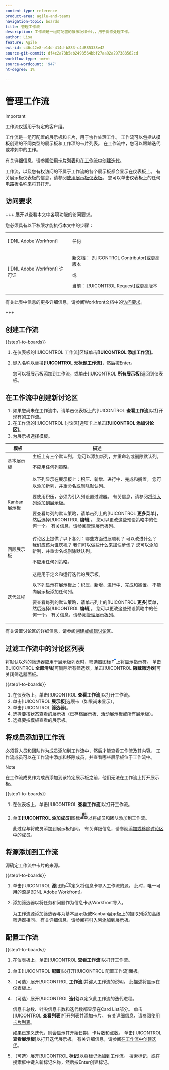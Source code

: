 ```yaml
---
content-type: reference
product-area: agile-and-teams
navigation-topic: boards
title: 管理工作流
description: 工作流是一组可配置的展示板和卡片，用于协作处理工作。
author: Lisa
feature: Agile
exl-id: c46c42e8-e14d-414d-b883-c4d885338e42
source-git-commit: df4c2a73b5eb2498564bbf27aa92a297388562cd
workflow-type: tm+mt
source-wordcount: '947'
ht-degree: 1%

---
```


# 管理工作流

>[!IMPORTANT]
>
>工作流仅适用于特定的客户组。

工作流是一组可配置的展示板和卡片，用于协作处理工作。 工作流可以包括从模板创建的不同类型的展示板和工作项的卡片列表。 在工作流中，您可以跟踪迭代或冲刺中的工作。

有关详细信息，请参阅[使用卡片列表](/help/quicksilver/agile/use-boards-agile-planning-tools/use-card-list.md)和[在工作流中创建迭代](/help/quicksilver/agile/use-boards-agile-planning-tools/create-an-iteration-in-workstream.md)。

工作流，以及您有权访问的不属于工作流的各个展示板都会显示在仪表板上。 有关展示板仪表板的信息，请参阅[使用展示板仪表板](/help/quicksilver/agile/get-started-with-boards/use-boards-page.md)。 您可以单击仪表板上的任何电路板名称来将其打开。

## 访问要求

+++ 展开以查看本文中各项功能的访问要求。

您必须具有以下权限才能执行本文中的步骤：

<table style="table-layout:auto"> 
 <col> 
 <col> 
 <tbody> 
  <tr> 
   <td role="rowheader">[!DNL Adobe Workfront]</td> 
   <td> <p>任何</p> </td> 
  </tr> 
  <tr> 
   <td role="rowheader">[!DNL Adobe Workfront] 许可证</td> 
   <td> 
   <p>新文档： [!UICONTROL Contributor]或更高版本</p> 
   <p>或</p>
   <p>当前： [!UICONTROL Request]或更高版本</p>
   </td> 
  </tr> 
 </tbody> 
</table>

有关此表中信息的更多详细信息，请参阅Workfront文档中的[访问要求](/help/quicksilver/administration-and-setup/add-users/access-levels-and-object-permissions/access-level-requirements-in-documentation.md)。

+++

## 创建工作流

{{step1-to-boards}}

1. 在仪表板的[!UICONTROL 工作流]区域单击&#x200B;**[!UICONTROL 添加工作流]**。
1. 键入名称以替换&#x200B;**[!UICONTROL 无标题工作流]**，然后按Enter。

   您可以将展示板添加到工作流，或单击&#x200B;[!UICONTROL **所有展示板**]&#x200B;返回到仪表板。

## 在工作流中创建新讨论区

1. 如果您尚未在工作流中，请单击仪表板上的&#x200B;[!UICONTROL **查看工作流**]&#x200B;以打开现有的工作流。
1. 在工作流的[!UICONTROL 讨论区]选项卡上单击&#x200B;**[!UICONTROL 添加讨论区]**。
1. 为展示板选择模板。

| 模板 | 描述 |
|---------|----------|
| 基本展示板 | 主板上有三个默认列。 您可以添加新列，并重命名或删除默认列。 <p>不应用任何列策略。 |
| Kanban 展示板 | 以下列显示在展示板上：积压、新增、进行中、完成和搁置。 您可以添加新列，并重命名或删除默认列。<p>要使用积压，必须为引入列设置过滤器。 有关信息，请参阅[将引入列添加到展示板](/help/quicksilver/agile/use-boards-agile-planning-tools/add-intake-column-to-board.md)。 <p>要查看每列的默认策略，请单击列上的&#x200B;[!UICONTROL **更多**&#x200B;菜单]，然后选择&#x200B;[!UICONTROL **编辑**]。 您可以更改这些预设策略中的任何一个。 有关信息，请参阅[管理展示板列](/help/quicksilver/agile/get-started-with-boards/manage-board-columns.md)。 |
| 回顾展示板 | 讨论区上提供了以下各列：哪些方面进展顺利？ 可以改进什么？ 我们应该为谁庆祝？ 我们可以做些什么来加快步伐？ 您可以添加新列，并重命名或删除默认列。 <p>不应用任何列策略。 |
| 迭代过程 | 这是用于定义和运行迭代的展示板。 <p>以下列显示在展示板上：积压、新增、进行中、完成和搁置。 不能向展示板添加任何列。 <p>要查看每列的默认策略，请单击列上的&#x200B;[!UICONTROL **更多**]&#x200B;菜单，然后选择&#x200B;[!UICONTROL **编辑**]。 您可以更改这些预设策略中的任何一个。 有关信息，请参阅[管理展示板列](/help/quicksilver/agile/get-started-with-boards/manage-board-columns.md)。 |

有关设置讨论区的详细信息，请参阅[创建或编辑讨论区](/help/quicksilver/agile/get-started-with-boards/create-edit-board.md)。

## 过滤工作流中的讨论区列表

将默认以外的筛选器应用于展示板列表时，筛选器图标![应用的筛选器](assets/boards-filterapplied-30x30.png)上将显示指示符。 单击&#x200B;[!UICONTROL **全部清除**]&#x200B;可删除所有筛选器，单击&#x200B;[!UICONTROL **隐藏筛选器**]&#x200B;可关闭筛选器面板。

{{step1-to-boards}}

1. 在仪表板上，单击&#x200B;[!UICONTROL **查看工作流**]&#x200B;以打开工作流。
1. 单击&#x200B;[!UICONTROL **展示板**]&#x200B;选项卡（如果尚未显示）。
1. 单击&#x200B;[!UICONTROL **筛选器**]。
1. 选择要按状态查看的展示板（已存档展示板、活动展示板或所有展示板）。
1. 选择要按模板查看的展示板。

## 将成员添加到工作流

必须将人员和团队作为成员添加到工作流中，然后才能查看工作流及其内容。 工作流成员可以在工作流中添加和移除成员，并查看哪些展示板位于工作流中。

>[!NOTE]
>
>在工作流成员作为成员添加到该特定展示板之前，他们无法在工作流上打开展示板。

{{step1-to-boards}}

1. 在仪表板上，单击&#x200B;[!UICONTROL **查看工作流**]&#x200B;以打开工作流。
1. 单击&#x200B;**[!UICONTROL 添加成员]**&#x200B;图标![添加成员](assets/boards-addmember-spectrum-25x25.png)以将成员和团队添加到工作流。

   此过程与将成员添加到展示板相同。 有关详细信息，请参阅[添加或移除讨论区中的成员](/help/quicksilver/agile/get-started-with-boards/add-members-to-board.md)。

## 将源添加到工作流

源确定工作流中卡片的来源。

{{step1-to-boards}}

1. 单击&#x200B;[!UICONTROL **源**]&#x200B;图标![源图标](assets/sources-icon.png)定义将信息卡导入工作流的源。 此时，唯一可用的源是[!DNL Adobe Workfront]。
1. 添加筛选器以将任务和问题作为信息卡从Workfront导入。

   为工作流源添加筛选器与为基本展示板或Kanban展示板上的摄取列添加高级筛选器相同。 有关详细信息，请参阅[将引入列添加到展示板](/help/quicksilver/agile/use-boards-agile-planning-tools/add-intake-column-to-board.md)。

## 配置工作流

{{step1-to-boards}}

1. 在仪表板上，单击&#x200B;[!UICONTROL **查看工作流**]&#x200B;以打开工作流。
1. 单击&#x200B;[!UICONTROL **配置**]&#x200B;以打开[!UICONTROL 配置工作流]面板。
1. （可选）展开&#x200B;[!UICONTROL **工作流**]&#x200B;并键入工作流的说明。 此描述将显示在仪表板上。
1. （可选）展开&#x200B;[!UICONTROL **迭代**]&#x200B;以定义此工作流的迭代进程。

   信息卡总数、针尖信息卡数和迭代数都显示在Card List部分。 单击&#x200B;[!UICONTROL **查看列表**]&#x200B;打开列表并添加卡片。 有关详细信息，请参阅[使用卡片列表](/help/quicksilver/agile/use-boards-agile-planning-tools/use-card-list.md)。

   如果已定义迭代，则会显示其开始日期、卡片数和点数。 单击&#x200B;[!UICONTROL **查看展示板**]&#x200B;以打开迭代展示板。 有关详细信息，请参阅[在工作流中创建迭代](/help/quicksilver/agile/use-boards-agile-planning-tools/create-an-iteration-in-workstream.md)。

1. （可选）展开&#x200B;[!UICONTROL **标记**]&#x200B;以将标记添加到工作流。 搜索标记，或在搜索框中键入新标记名称，然后按Enter创建标记。
